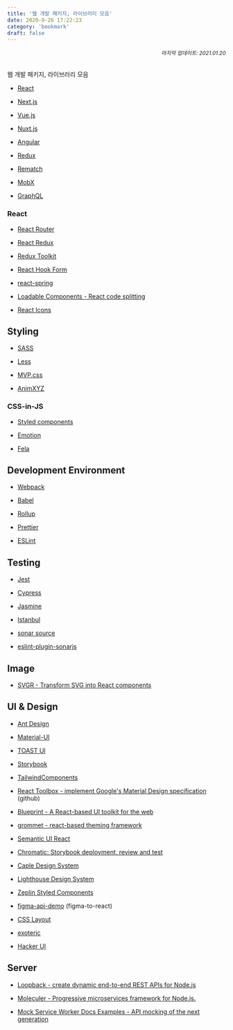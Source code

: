 ```yaml
---
title: '웹 개발 패키지, 라이브러리 모음'
date: 2020-9-26 17:22:23
category: 'bookmark'
draft: false
---
```


<div style="font-size: 12px; font-style: italic; text-align: right;">
마지막 업데이트: 2021.01.20
</div>

<br />

웹 개발 패키지, 라이브러리 모음

- [React](https://ko.reactjs.org/)

- [Next.js](https://nextjs.org/)

- [Vue.js](https://vuejs.org/)

- [Nuxt.js](https://nuxtjs.org/)

- [Angular](https://angular.io/)

- [Redux](https://redux.js.org/)

- [Rematch](https://rematch.netlify.app/#/introduction)

- [MobX](https://mobx.js.org/README.html)

- [GraphQL](https://graphql.org/)

### React

- [React Router](https://reactrouter.com/web/guides/quick-start)

- [React Redux](https://react-redux.js.org/)

- [Redux Toolkit](https://redux-toolkit.js.org/)

- [React Hook Form](https://react-hook-form.com/kr/)

- [react-spring](https://www.react-spring.io/)

- [Loadable Components - React code splitting](https://loadable-components.com/)

- [React Icons](https://react-icons.github.io/react-icons/)

## Styling

- [SASS](https://sass-lang.com/)

- [Less](http://lesscss.org/)

- [MVP.css](https://andybrewer.github.io/mvp/)

- [AnimXYZ](https://animxyz.com/)

### CSS-in-JS

- [Styled components](https://styled-components.com/)

- [Emotion](https://emotion.sh/docs/introduction)

- [Fela](http://fela.js.org/)

## Development Environment

- [Webpack](https://webpack.js.org/)

- [Babel](https://babeljs.io/)

- [Rollup](https://rollupjs.org/guide/en/)

- [Prettier](https://prettier.io/)

- [ESLint](https://eslint.org/)

## Testing

- [Jest](https://jestjs.io/)

- [Cypress](https://www.cypress.io/)

- [Jasmine](https://jasmine.github.io/)

- [Istanbul](https://istanbul.js.org/)

- [sonar source](https://www.sonarsource.com/js/)

- [eslint-plugin-sonarjs](https://github.com/SonarSource/eslint-plugin-sonarjs)

## Image

- [SVGR - Transform SVG into React components](https://react-svgr.com/)

## UI & Design

- [Ant Design](https://ant.design/)

- [Material-UI](https://material-ui.com/)

- [TOAST UI](https://ui.toast.com/)

- [Storybook](https://storybook.js.org/)

- [TailwindComponents](https://tailwindcomponents.com/)

- [React Toolbox - implement Google's Material Design specification](https://github.com/react-toolbox/react-toolbox) (github)

- [Blueprint - A React-based UI toolkit for the web](https://blueprintjs.com/)

- [grommet - react-based theming framework](https://v2.grommet.io/)

- [Semantic UI React](https://react.semantic-ui.com/)

* [Chromatic: Storybook deployment, review and test](https://www.chromatic.com/)

- [Caple Design System](https://github.com/cobaltinc/caple-design-system)

- [Lighthouse Design System](https://lighthouse.harbor.school/)

- [Zeplin Styled Components](https://github.com/novemberfiveco/zeplin-styled-components)

- [figma-api-demo](https://github.com/figma/figma-api-demo) (figma-to-react)

- [CSS Layout](https://csslayout.io/)

- [exoteric](https://github.com/c9fe/exoteric)

- [Hacker UI](https://hacker-ui.com/)

## Server

- [Loopback - create dynamic end-to-end REST APIs for Node.js](https://loopback.io/doc/index.html)

- [Moleculer - Progressive microservices framework for Node.js.](https://moleculer.services/)

- [Mock Service Worker Docs Examples - API mocking of the next generation](https://mswjs.io/)
